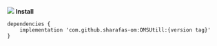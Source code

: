 [![](https://jitpack.io/v/sharafas-om/OMSUtill.svg)](vertion)
**Install**

    dependencies {
    	implementation 'com.github.sharafas-om:OMSUtill:{version tag}'
    }


